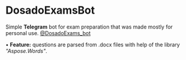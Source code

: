 # DosadoExamsBot
Simple __Telegram__ bot for exam preparation that was made mostly for personal use.
[@DosadoExams_bot](https://t.me/dosadoexams_bot)

• __Feature:__ questions are parsed from .docx files with help of the library _"Aspose.Words"_.
